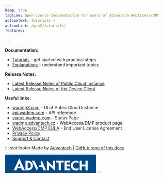 ```yaml
---
home: true
tagline: Open-source documentation for users of Advantech WebAccess/DMP software
actionText: Tutorials →
actionLink: /gen2/tutorials/
features:

---
```


**Documentation:**
  * [Tutorials](/gen2/tutorials/) - get started with practical steps
  * [Explanations](/gen2/explanations/) - understand important topics
  
**Release Notes:**
  * [Latest Release Notes of Public Cloud Instance](/gen2/release-notes/)
  * [Latest Release Notes of the Device Client](/gen2/client/)

**Useful links:**
* [wadmp3.com](https://wadmp3.com) - UI of Public Cloud Instance
* [api.wadmp.com](https://api.wadmp.com) - API reference
* [status.wadmp.com](https://status.wadmp.com) - Status Page
* [wadmp.advantech.cz](https://wadmp.advantech.cz) - WebAccess/DMP product page
* [WebAccess/DMP EULA](/eula.html) - End User License Agreement
* [Privacy Policy](/privacy-policy.html)
* [Support & Contact](/contact/)  

::: slot footer
Made by [Advantech](https://icr.advantech.cz) | [GitHub repo of this docs](https://github.com/wadmp/wadmp.github.io)

<img src="./advantech.png" width="300">
:::


